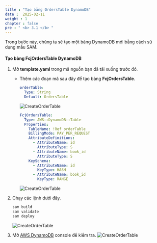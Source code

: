 ```yaml
---
title : "Tạo bảng OrdersTable DynamoDB"
date :  2025-02-11
weight : 1
chapter : false
pre : " <b> 3.1 </b> "
---
```

Trong bước này, chúng ta sẽ tạo một bảng DynamoDB mới bằng cách sử dụng mẫu SAM.

#### Tạo bảng FcjOrdersTable DynamoDB

1. Mở **template.yaml** trong mã nguồn bạn đã tải xuống trước đó.
    - Thêm các đoạn mã sau đây để tạo bảng **FcjOrdersTable**.

      ```yaml
      orderTable:
        Type: String
        Default: OrdersTable
      ```

      ![CreateOrderTable](/images/temp/1/27.png?width=90pc)

      ```yaml
      FcjOrdersTable:
        Type: AWS::DynamoDB::Table
        Properties:
          TableName: !Ref orderTable
          BillingMode: PAY_PER_REQUEST
          AttributeDefinitions:
            - AttributeName: id
              AttributeType: S
            - AttributeName: book_id
              AttributeType: S
          KeySchema:
            - AttributeName: id
              KeyType: HASH
            - AttributeName: book_id
              KeyType: RANGE
      ```

      ![CreateOrderTable](/images/temp/1/28.png?width=90pc)

2. Chạy các lệnh dưới đây.

    ```bash
    sam build
    sam validate
    sam deploy
    ```

    ![CreateOrderTable](/images/temp/1/29.png?width=90pc)

3. Mở [AWS DynamoDB](https://us-east-1.console.aws.amazon.com/dynamodbv2/home?region=us-east-1#tables) console để kiểm tra.
    ![CreateOrderTable](/images/temp/1/30.png?width=90pc)
